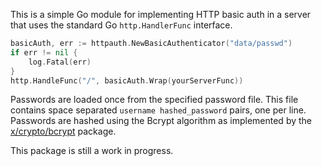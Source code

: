 This is a simple Go module for implementing HTTP basic auth in a server that
uses the standard Go `http.HandlerFunc` interface.

```go
basicAuth, err := httpauth.NewBasicAuthenticator("data/passwd")          
if err != nil {                                                          
    log.Fatal(err)                                                   
}               
http.HandleFunc("/", basicAuth.Wrap(yourServerFunc))
```

Passwords are loaded once from the specified password file. This file contains
space separated `username hashed_password` pairs, one per line. Passwords are
hashed using the Bcrypt algorithm as implemented by the
[x/crypto/bcrypt](https://pkg.go.dev/golang.org/x/crypto/bcrypt) package.

This package is still a work in progress.
